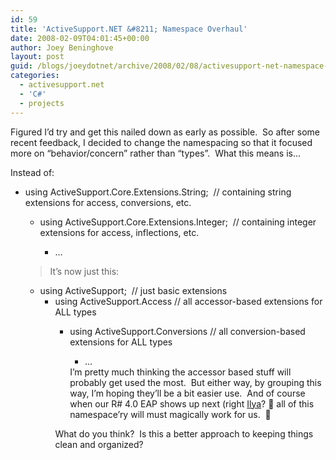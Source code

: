 ```yaml
---
id: 59
title: 'ActiveSupport.NET &#8211; Namespace Overhaul'
date: 2008-02-09T04:01:45+00:00
author: Joey Beninghove
layout: post
guid: /blogs/joeydotnet/archive/2008/02/08/activesupport-net-namespace-overhaul.aspx
categories:
  - activesupport.net
  - 'C#'
  - projects
---
```

Figured I&#8217;d try and get this nailed down as early as possible.&nbsp; So after some recent feedback, I decided to change the namespacing so that it focused more on &#8220;behavior/concern&#8221; rather than &#8220;types&#8221;.&nbsp; What this means is&#8230;

Instead of:

  * using ActiveSupport.Core.Extensions.String;&nbsp; // containing string extensions for access, conversions, etc. 
      * using ActiveSupport.Core.Extensions.Integer;&nbsp; // containing integer extensions for access, inflections, etc. 
          * &#8230; </ul> 
        > It&#8217;s now just this:
        
          * using ActiveSupport;&nbsp; // just basic extensions 
              * using ActiveSupport.Access // all accessor-based extensions for ALL types 
                  * using ActiveSupport.Conversions // all conversion-based extensions for ALL types 
                      * &#8230; </ul> 
                    I&#8217;m pretty much thinking the accessor based stuff will probably get used the most.&nbsp; But either way, by grouping this way, I&#8217;m hoping they&#8217;ll be a bit easier use.&nbsp; And of course when our R# 4.0 EAP shows up next (right [Ilya](http://resharper.blogspot.com/)? 🙂 all of this namespace&#8217;ry will must magically work for us.&nbsp; 🙂
                    
                    What do you think?&nbsp; Is this a better approach to keeping things clean and organized?